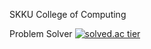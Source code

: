 SKKU College of Computing

Problem Solver
[![solved.ac tier](http://mazassumnida.wtf/api/generate_badge?boj=st42597)](https://solved.ac/st42597)
